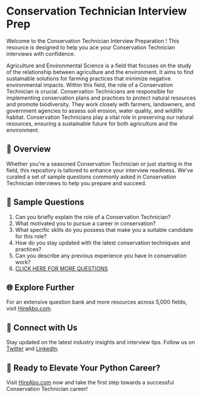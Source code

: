 # Conservation Technician Interview Prep

Welcome to the Conservation Technician Interview Preparation ! This resource is designed to help you ace your Conservation Technician interviews with confidence.

Agriculture and Environmental Science is a field that focuses on the study of the relationship between agriculture and the environment. It aims to find sustainable solutions for farming practices that minimize negative environmental impacts. Within this field, the role of a Conservation Technician is crucial. Conservation Technicians are responsible for implementing conservation plans and practices to protect natural resources and promote biodiversity. They work closely with farmers, landowners, and government agencies to assess soil erosion, water quality, and wildlife habitat. Conservation Technicians play a vital role in preserving our natural resources, ensuring a sustainable future for both agriculture and the environment.

## 🚀 Overview

Whether you're a seasoned Conservation Technician or just starting in the field, this repository is tailored to enhance your interview readiness. We've curated a set of sample questions commonly asked in Conservation Technician interviews to help you prepare and succeed.

## 📝 Sample Questions

1. Can you briefly explain the role of a Conservation Technician?
2. What motivated you to pursue a career in conservation?
3. What specific skills do you possess that make you a suitable candidate for this role?
4. How do you stay updated with the latest conservation techniques and practices?
5. Can you describe any previous experience you have in conservation work?
6. [CLICK HERE FOR MORE QUESTIONS](https://hireabo.com/job/10_1_34/Conservation%20Technician)

## 🌐 Explore Further

For an extensive question bank and more resources across 5,000 fields, visit [HireAbo.com](https://www.hireabo.com).

## 📱 Connect with Us

Stay updated on the latest industry insights and interview tips. Follow us on [Twitter](https://twitter.com/hireabo) and [LinkedIn](https://www.linkedin.com/in/hire-abo-3609972a8/).

## 🚀 Ready to Elevate Your Python Career?

Visit [HireAbo.com](https://www.hireabo.com) now and take the first step towards a successful Conservation Technician career!